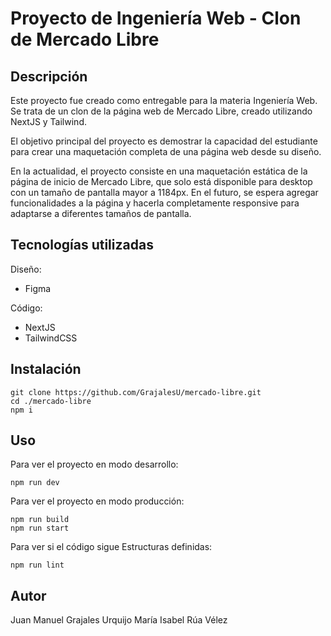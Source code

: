 # Proyecto de Ingeniería Web - Clon de Mercado Libre

## Descripción

Este proyecto fue creado como entregable para la materia Ingeniería Web. Se trata de un clon de la página web de Mercado Libre, creado utilizando NextJS y Tailwind.

El objetivo principal del proyecto es demostrar la capacidad del estudiante para crear una maquetación completa de una página web desde su diseño.

En la actualidad, el proyecto consiste en una maquetación estática de la página de inicio de Mercado Libre, que solo está disponible para desktop con un tamaño de pantalla mayor a 1184px. En el futuro, se espera agregar funcionalidades a la página y hacerla completamente responsive para adaptarse a diferentes tamaños de pantalla.

## Tecnologías utilizadas

Diseño:

- Figma

Código:

- NextJS
- TailwindCSS

## Instalación

    git clone https://github.com/GrajalesU/mercado-libre.git
    cd ./mercado-libre
    npm i

## Uso

Para ver el proyecto en modo desarrollo:

    npm run dev

Para ver el proyecto en modo producción:

    npm run build
    npm run start

Para ver si el código sigue Estructuras definidas:

    npm run lint

## Autor

Juan Manuel Grajales Urquijo
María Isabel Rúa Vélez
